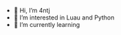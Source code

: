 - 👋 Hi, I’m 4ntj
- 👀 I’m interested in Luau and Python
- 🌱 I’m currently learning 

<!---
4ntj1/4ntj1 is a ✨ special ✨ repository because its `README.md` (this file) appears on your GitHub profile.
You can click the Preview link to take a look at your changes.
--->
